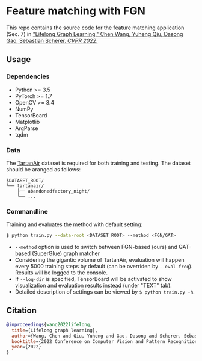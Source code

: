 # Feature matching with FGN

This repo contains the source code for the feature matching application (Sec. 7) in ["Lifelong Graph Learning." Chen Wang, Yuheng Qiu, Dasong Gao, Sebastian Scherer. *CVPR 2022*.]((https://arxiv.org/abs/2009.00647))

## Usage
### Dependencies

 - Python >= 3.5
 - PyTorch >= 1.7
 - OpenCV >= 3.4
 - NumPy
 - TensorBoard
 - Matplotlib
 - ArgParse
 - tqdm

### Data
The [TartanAir](https://theairlab.org/tartanair-dataset/) dataset is required for both training and testing. The dataset should be aranged as follows:
```
$DATASET_ROOT/
└── tartanair/
    ├── abandonedfactory_night/
    └── ...
```

### Commandline
Training and evaluates the method with default setting:
```sh
$ python train.py --data-root <DATASET_ROOT> --method <FGN/GAT>
```
- `--method` option is used to switch between FGN-based (ours) and GAT-based (SuperGlue) graph matcher
- Considering the gigantic volume of TartanAir, evaluation will happen every 5000 training steps by default (can be overriden by `--eval-freq`). Results will be logged to the console.
- If `--log-dir` is specified, TensorBoard will be activated to show visualization and evaluation results instead (under "TEXT" tab).
- Detailed description of settings can be viewed by `$ python train.py -h`.

## Citation
```bibtex
@inproceedings{wang2022lifelong,
  title={Lifelong graph learning},
  author={Wang, Chen and Qiu, Yuheng and Gao, Dasong and Scherer, Sebastian},
  booktitle={2022 Conference on Computer Vision and Pattern Recognition (CVPR)},
  year={2022}
}
```
